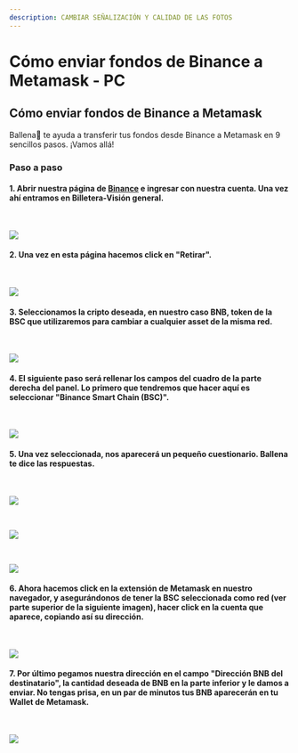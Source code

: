 ```yaml
---
description: CAMBIAR SEÑALIZACIÓN Y CALIDAD DE LAS FOTOS
---
```


# Cómo enviar fondos de Binance a Metamask - PC

## Cómo enviar fondos de Binance a Metamask

Ballena🐋 te ayuda a transferir tus fondos desde Binance a Metamask en 9 sencillos pasos. ¡Vamos allá!

### Paso a paso <a id="step-by-step"></a>

#### 1. Abrir nuestra página de [Binance](https://www.binance.com/es) e ingresar con nuestra cuenta. Una vez ahí entramos en Billetera-Visión general.

​

![](https://user-images.githubusercontent.com/79335891/108759097-36114d80-754c-11eb-9c13-1430db7e5f3e.png)

#### 2. Una vez en esta página hacemos click en "Retirar".

​​

![](https://user-images.githubusercontent.com/79335891/108759100-36a9e400-754c-11eb-99f2-9a91e0d16bd3.png)

#### 3. Seleccionamos la cripto deseada, en nuestro caso BNB, token de la BSC que utilizaremos para cambiar a cualquier asset de la misma red.

​​

![](https://user-images.githubusercontent.com/79335891/108759101-36a9e400-754c-11eb-9161-505fd95c7763.png)

#### 4. El siguiente paso será rellenar los campos del cuadro de la parte derecha del panel. Lo primero que tendremos que hacer aquí es seleccionar "Binance Smart Chain \(BSC\)".

​​

![](https://user-images.githubusercontent.com/79335891/108759103-36a9e400-754c-11eb-9a0d-9f16aaad7250.png)

#### 5. Una vez seleccionada, nos aparecerá un pequeño cuestionario. Ballena te dice las respuestas.

​​

![](https://user-images.githubusercontent.com/79335891/108759104-37427a80-754c-11eb-9aea-8ec0ff4f57d8.png)

​

![](https://user-images.githubusercontent.com/79335891/108759105-37427a80-754c-11eb-9b6d-0fd9c0cc1405.png)

​

![](https://user-images.githubusercontent.com/79335891/108759107-3873a780-754c-11eb-9b48-7ac34fd3581a.png)

#### 6. Ahora hacemos click en la extensión de Metamask en nuestro navegador, y asegurándonos de tener la BSC seleccionada como red \(ver parte superior de la siguiente imagen\), hacer click en la cuenta que aparece, copiando así su dirección.

​

![](https://user-images.githubusercontent.com/79335891/108759110-390c3e00-754c-11eb-9020-b45ebd04914e.png)

#### 7. Por último pegamos nuestra dirección en el campo "Dirección BNB del destinatario", la cantidad deseada de BNB en la parte inferior y le damos a enviar. No tengas prisa, en un par de minutos tus BNB aparecerán en tu Wallet de Metamask.

​​

![](https://user-images.githubusercontent.com/79335891/108759093-3578b700-754c-11eb-9a62-b4e0f4b32d46.png)

